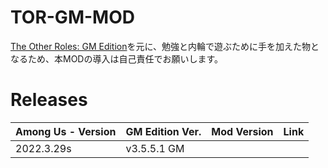 # TOR-GM-MOD

[The Other Roles: GM Edition](https://github.com/yukinogatari/TheOtherRoles-GM)を元に、勉強と内輪で遊ぶために手を加えた物となるため、本MODの導入は自己責任でお願いします。

# Releases
| Among Us - Version | GM Edition Ver. | Mod Version | Link |
|----------|-------------|-------------|-----------------|
| 2022.3.29s | v3.5.5.1 GM | | 
